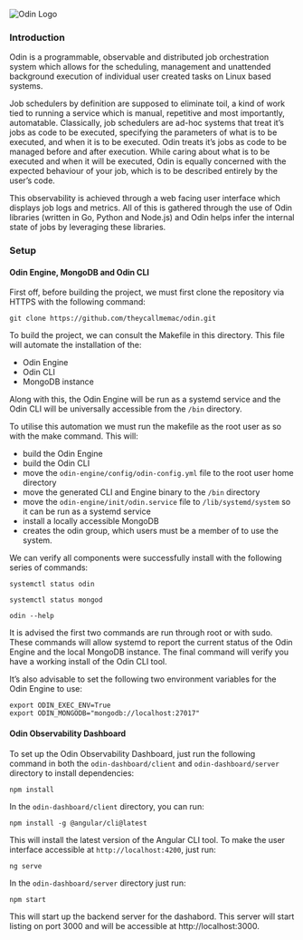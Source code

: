 ![Odin Logo](https://i.imgur.com/cwmb5j4.png)

### Introduction

Odin is a programmable, observable and distributed job orchestration system  which allows for the scheduling, management and unattended background execution of individual user created tasks on Linux based systems.

Job schedulers by definition are supposed to eliminate toil, a kind of work tied to running a service which is manual, repetitive and most importantly, automatable. Classically, job schedulers are ad-hoc systems that treat it’s jobs as code to be executed, specifying the parameters of what is to be executed, and when it is to be executed. Odin treats it’s jobs as code to be managed before and after execution. While caring about what is to be executed and when it will be executed, Odin is equally concerned with the expected behaviour of your job, which is to be described entirely by the user’s code. 

This observability is achieved through a web facing user interface which displays job logs and metrics. All of this is gathered through the use of Odin libraries (written in Go, Python and Node.js) and Odin helps infer the internal state of jobs by leveraging these libraries.


### Setup

#### Odin Engine, MongoDB and Odin CLI

First off, before building the project, we must first clone the repository via HTTPS with the following command:

```
git clone https://github.com/theycallmemac/odin.git 
```

To build the project, we can consult the Makefile in this directory. This file will automate the installation of the:
- Odin Engine
- Odin CLI
- MongoDB instance

Along with this, the Odin Engine will be run as a systemd service and the Odin CLI will be universally accessible from the `/bin` directory.

To utilise this automation we must run the makefile as the root user as so with the make command. This will:
- build the Odin Engine
- build the Odin CLI
- move the `odin-engine/config/odin-config.yml` file to the root user home directory
- move the generated CLI and Engine binary to the `/bin` directory
- move the `odin-engine/init/odin.service` file to `/lib/systemd/system` so it can be run as a systemd service
- install a locally accessible MongoDB
- creates the odin group, which users must be a member of to use the system.

We can verify all components were successfully install with the following series of commands:
```
systemctl status odin

systemctl status mongod

odin --help
```

It is advised the first two commands are run through root or with sudo. These commands will allow systemd to report the current status of the Odin Engine and the local MongoDB instance. The final command will verify you have a working install of the Odin CLI tool.

It’s also advisable to set the following two environment variables for the Odin Engine to use:

```
export ODIN_EXEC_ENV=True
export ODIN_MONGODB="mongodb://localhost:27017"
```

#### Odin Observability Dashboard

To set up the Odin Observability Dashboard, just run the following command in both the `odin-dashboard/client` and `odin-dashboard/server` directory to install dependencies:

```
npm install
```

In the `odin-dashboard/client` directory, you can run: 

`npm install -g @angular/cli@latest`

This will install the latest version of the Angular CLI tool. To make the user interface accessible at `http://localhost:4200`, just run:

```
ng serve
```

In the `odin-dashboard/server` directory just run:

```
npm start
```

This will start up the backend server for the dashabord. This server will start listing on port 3000 and will be accessible at http://localhost:3000. 

